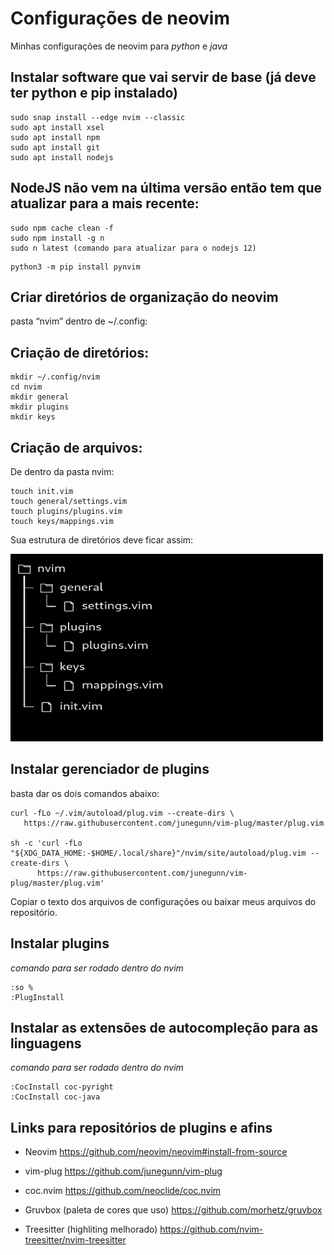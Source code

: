 # Configurações de neovim
Minhas configurações de neovim para *python* e *java*

## Instalar software que vai servir de base (já deve ter python e pip instalado)

```
sudo snap install --edge nvim --classic 
sudo apt install xsel
sudo apt install npm
sudo apt install git
sudo apt install nodejs
```

## NodeJS não vem na última versão então tem que atualizar para a mais recente:

```
sudo npm cache clean -f
sudo npm install -g n
sudo n latest (comando para atualizar para o nodejs 12)
```

```
python3 -m pip install pynvim
```

## Criar diretórios de organização do neovim

pasta “nvim” dentro de ~/.config:


## Criação de diretórios:

```
mkdir ~/.config/nvim
cd nvim
mkdir general
mkdir plugins
mkdir keys
```

## Criação de arquivos:
De dentro da pasta nvim:
```
touch init.vim
touch general/settings.vim
touch plugins/plugins.vim
touch keys/mappings.vim
```
Sua estrutura de diretórios deve ficar assim:
<p>
<img width="500" height="300" src="/assets/treefolders.png">
</p>

## Instalar gerenciador de plugins

basta dar os dois comandos abaixo:

```
curl -fLo ~/.vim/autoload/plug.vim --create-dirs \
   https://raw.githubusercontent.com/junegunn/vim-plug/master/plug.vim

sh -c 'curl -fLo "${XDG_DATA_HOME:-$HOME/.local/share}"/nvim/site/autoload/plug.vim --create-dirs \
      https://raw.githubusercontent.com/junegunn/vim-plug/master/plug.vim'
```

Copiar o texto dos arquivos de configurações ou baixar meus arquivos do repositório.



## Instalar plugins
_comando para ser rodado dentro do nvim_
```
:so %
:PlugInstall
```

## Instalar as extensões de autocompleção para as linguagens 
_comando para ser rodado dentro do nvim_
```
:CocInstall coc-pyright
:CocInstall coc-java
```

## Links para repositórios de plugins e afins

- Neovim
https://github.com/neovim/neovim#install-from-source

- vim-plug
https://github.com/junegunn/vim-plug

- coc.nvim
https://github.com/neoclide/coc.nvim

- Gruvbox (paleta de cores que uso)
https://github.com/morhetz/gruvbox

- Treesitter (highliting melhorado)
https://github.com/nvim-treesitter/nvim-treesitter
